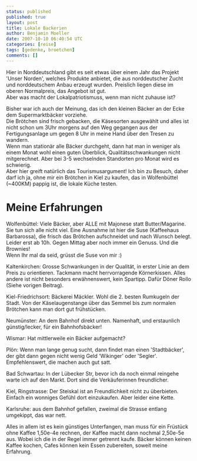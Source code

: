 ```yaml
---
status: published
published: true
layout: post
title: Lokale Backerien
author: Benjamin Moeller
date: 2007-10-10 06:40:54 UTC
categories: [reise]
tags: [gedenke, broetchen]
comments: []
---
```


Hier in Norddeutschland gibt es seit etwas über einem Jahr das Projekt 'Unser Norden', welches Produkte anbietet, die aus norddeutscher Zucht und norddeutschem Anbau erzeugt wurden. Preislich liegen diese im oberen Normalpreis, das Angebot ist gut.  
Aber was macht der Lokalpatriotismuss, wenn man nicht zuhause ist?  

Bisher war ich auch der Meinung, das ich den kleinen Bäcker an der Ecke dem Supermarktbäcker vorziehe.  
Die Brötchen sind frisch gebacken, die Käsesorten ausgewählt und alles ist nicht schon um 3Uhr morgens auf den Weg gegangen aus der Fertigungsanlage um gegen 8 Uhr in meine Hand über den Tresen zu wandern.  
Wenn man stationär alle Bäcker durchgeht, dann hat man in weniger als einem Monat wohl einen guten Überblick, Qualitätsschwankungen nicht mitgerechnet. Aber bei 3-5 wechselnden Standorten pro Monat wird es schwierig.  
Aber hier greift natürlich das Tourismusargument! Ich bin zu Besuch, daher darf ich ja, ohne mir ein Brötchen in Kiel zu kaufen, das in Wolfenbüttel (~400KM) pappig ist, die lokale Küche testen.  

# Meine Erfahrungen
Wolfenbüttel: Viele Bäcker, aber ALLE mit Majonese statt Butter/Magarine. Sie tun sich alle nicht viel. Eine Ausnahme ist hier die Suse (Kaffeehaus Barbarossa), die frisch das Brötchen aufschneidet und nach Wunsch belegt. Leider erst ab 10h. Gegen Mittag aber noch immer ein Genuss. Und die Brownies!  
Wenn Ihr mal da seid, grüsst die Suse von mir :)  

Kaltenkirchen: Grosse Schwankungen in der Qualität, in erster Linie an dem Preis zu orientieren. Tackmann macht herrvorragende Körnerkissen. Alles andere ist nicht besonders erwähnenswert, kein Spartipp. Dafür Döner Rollo (Siehe vorigen Beitrag).  

Kiel-Friedrichsort: Bäckerei Mäckler. Wohl die 2. besten Rumkugeln der Stadt. Von der Käselaugenstange über das Semmel bis zum normalen Brötchen kann man dort gut frühstücken.  

Neumünster: An dem Bahnhof direkt unten. Namenhaft, und erstaunlich günstig/lecker, für ein Bahnhofsbäcker!  

Wismar: Hat mittlerweile ein Bäcker aufgemacht?  

Plön: Wenn man lange genug sucht, dann findet man einen 'Stadtbäcker', der gibt dann gegen nicht wenig Geld 'Wikinger' oder 'Segler'. Empfehlenswert, die machen auch gut satt.  

Bad Schwartau: In der Lübecker Str, bevor ich da noch einmal reingehe warte ich auf den Markt. Dort sind die Verkäuferinnen freundlicher.  

Kiel, Ringstrasse: Der Steiskal ist an Freundlichkeit nicht zu überbieten. Einfach ein wonniges Gefühl dort einzukaufen. Aber leider eine Kette.  

Karlsruhe: aus dem Bahnhof gefallen, zweimal die Strasse entlang umgekippt, das war nett.  

Alles in allem ist es kein günstiges Unterfangen, man muss für ein Früstück ohne Kaffee 1,50e-4e rechnen, der Kaffee macht dann nochmal 2,50e-5e aus. Wobei ich die in der Regel immer getrennt kaufe. Bäcker können keinen Kaffee kochen, Cafes können kein Essen zubereiten, soweit meine Erfahrung.  

